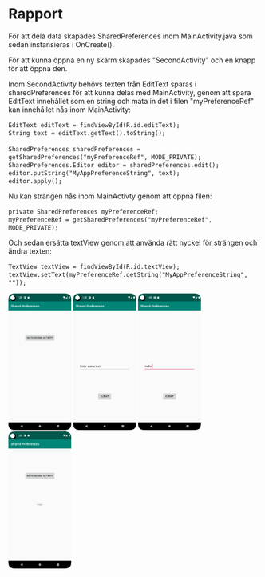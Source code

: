 
# Rapport

För att dela data skapades SharedPreferences inom MainActivity.java som sedan instansieras i OnCreate().

För att kunna öppna en ny skärm skapades "SecondActivity" och en knapp för att öppna den.

Inom SecondActivity behövs texten från EditText sparas i sharedPreferences för att kunna delas
med MainActivity, genom att spara EditText innehållet som en string och mata in det i filen
"myPreferenceRef" kan innehållet nås inom MainActivity:

    EditText editText = findViewById(R.id.editText);
    String text = editText.getText().toString();

    SharedPreferences sharedPreferences = getSharedPreferences("myPreferenceRef", MODE_PRIVATE);
    SharedPreferences.Editor editor = sharedPreferences.edit();
    editor.putString("MyAppPreferenceString", text);
    editor.apply();

Nu kan strängen nås inom MainActivty genom att öppna filen:

    private SharedPreferences myPreferenceRef;
    myPreferenceRef = getSharedPreferences("myPreferenceRef", MODE_PRIVATE);

Och sedan ersätta textView genom att använda rätt nyckel för strängen och ändra texten:

    TextView textView = findViewById(R.id.textView);
    textView.setText(myPreferenceRef.getString("MyAppPreferenceString", ""));

<img src="FirstScreen.png" width="25%" />

<img src="SecondScreen.png" width="25%" />

<img src="EditText.png" width="25%" />

<img src="DisplayMessage.png" width="25%" />


